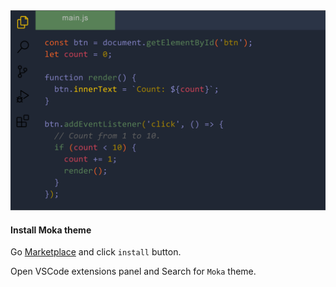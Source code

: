 <img width="830px" src="img/moka.png">

#### Install Moka theme

Go [Marketplace](https://marketplace.visualstudio.com/items?itemName=Yojeero.moka) and click `install` button. 

Open VSCode extensions panel and Search for `Moka` theme.